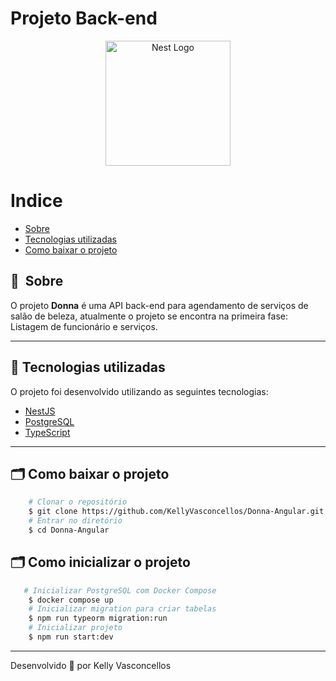 # Projeto Back-end

<p align="center">
  <a href="http://nestjs.com/" target="blank"><img src="https://nestjs.com/img/logo-small.svg" width="200" alt="Nest Logo" /></a>
</p>

# Indice

- [Sobre](#-sobre)
- [Tecnologias utilizadas](#-tecnologias-utilizadas)
- [Como baixar o projeto](#-como-baixar-o-projeto)

## 🔖&nbsp; Sobre

O projeto **Donna** é uma API back-end para agendamento de serviços de salão de beleza, atualmente o projeto se encontra na primeira fase: Listagem de funcionário e serviços.

---

## 🚀 Tecnologias utilizadas

O projeto foi desenvolvido utilizando as seguintes tecnologias:

- [NestJS](https://nestjs.com)
- [PostgreSQL](https://www.postgresql.org/)
- [TypeScript](https://www.typescriptlang.org/)

---

## 🗂 Como baixar o projeto

```bash
    # Clonar o repositório
    $ git clone https://github.com/KellyVasconcellos/Donna-Angular.git
    # Entrar no diretório
    $ cd Donna-Angular
```

## 🗂 Como inicializar o projeto
```bash
   # Inicializar PostgreSQL com Docker Compose
    $ docker compose up
    # Inicializar migration para criar tabelas
    $ npm run typeorm migration:run
    # Inicializar projeto
    $ npm run start:dev

```
---

Desenvolvido 💜 por Kelly Vasconcellos

